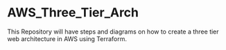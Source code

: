 # AWS_Three_Tier_Arch
This Repository will have steps and diagrams on how to create a three tier web architecture in AWS using Terraform.
